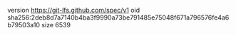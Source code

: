 version https://git-lfs.github.com/spec/v1
oid sha256:2deb8d7a7140b4ba3f9990a73be791485e75048f671a796576fe4a6b79503a10
size 6539
